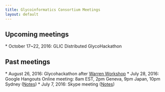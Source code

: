 ```yaml
---
title: Glycoinformatics Consortium Meetings
layout: default
---
```

<h2> Upcoming meetings</h2>
  * October 17~22, 2016: GLIC Distributed GlycoHackathon

<h2> Past meetings</h2>
  * August 26, 2016: Glycohackathon after <a href="http://warrenworkshop2016.glycoinfo.org">Warren Workshop</a>
  * July 28, 2016: Google Hangouts Online meeting: 8am EST, 2pm Geneva, 9pm Japan, 10pm Sydney (<a href="https://goo.gl/Ur22GK">Notes</a>)
  * July 7, 2016: Skype meeting (<a href="https://goo.gl/vB6o0q">Notes</a>)
